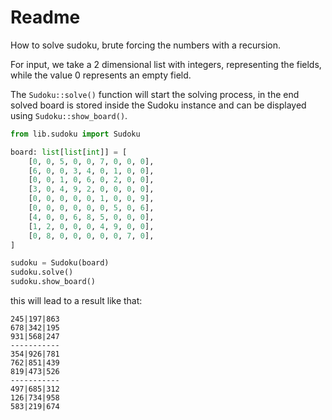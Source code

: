 # Readme

How to solve sudoku, brute forcing the numbers with a recursion.

For input, we take a 2 dimensional list with integers, 
representing the fields, while the value 0 represents an empty field.

The `Sudoku::solve()` function will start the solving process, in the end
solved board is stored inside the Sudoku instance and can be displayed using
`Sudoku::show_board()`.

```python
from lib.sudoku import Sudoku

board: list[list[int]] = [
    [0, 0, 5, 0, 0, 7, 0, 0, 0],
    [6, 0, 0, 3, 4, 0, 1, 0, 0],
    [0, 0, 1, 0, 6, 0, 2, 0, 0],
    [3, 0, 4, 9, 2, 0, 0, 0, 0],
    [0, 0, 0, 0, 0, 1, 0, 0, 9],
    [0, 0, 0, 0, 0, 0, 5, 0, 6],
    [4, 0, 0, 6, 8, 5, 0, 0, 0],
    [1, 2, 0, 0, 0, 4, 9, 0, 0],
    [0, 8, 0, 0, 0, 0, 0, 7, 0],
]

sudoku = Sudoku(board)
sudoku.solve()
sudoku.show_board()
```

this will lead to a result like that:
```
245|197|863
678|342|195
931|568|247
-----------
354|926|781
762|851|439
819|473|526
-----------
497|685|312
126|734|958
583|219|674
```

